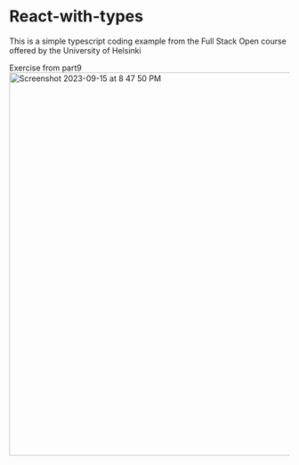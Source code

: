 # React-with-types
This is a simple typescript coding example from the Full Stack Open course offered by the University of Helsinki

Exercise from part9
<img width="688" alt="Screenshot 2023-09-15 at 8 47 50 PM" src="https://github.com/nimilio/React-with-types/assets/59976395/15cc9420-7bc8-4f2f-a4d9-e2770bbb12ce">
